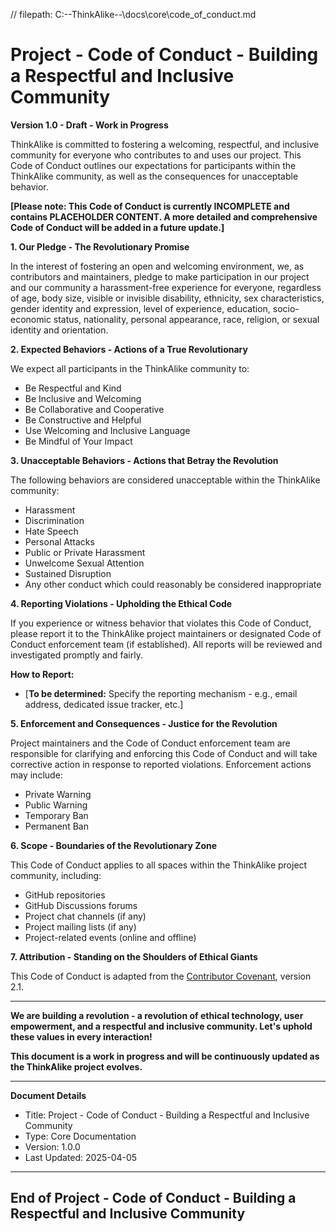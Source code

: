 // filepath: C:\--ThinkAlike--\docs\core\code_of_conduct.md
# Project - Code of Conduct - Building a Respectful and Inclusive Community

**Version 1.0 - Draft - Work in Progress**

ThinkAlike is committed to fostering a welcoming, respectful, and inclusive community for everyone who contributes to and uses our project. This Code of Conduct outlines our expectations for participants within the ThinkAlike community, as well as the consequences for unacceptable behavior.

**[Please note: This Code of Conduct is currently INCOMPLETE and contains PLACEHOLDER CONTENT. A more detailed and comprehensive Code of Conduct will be added in a future update.]**

**1. Our Pledge - The Revolutionary Promise**

In the interest of fostering an open and welcoming environment, we, as contributors and maintainers, pledge to make participation in our project and our community a harassment-free experience for everyone, regardless of age, body size, visible or invisible disability, ethnicity, sex characteristics, gender identity and expression, level of experience, education, socio-economic status, nationality, personal appearance, race, religion, or sexual identity and orientation.

**2. Expected Behaviors - Actions of a True Revolutionary**

We expect all participants in the ThinkAlike community to:

* Be Respectful and Kind
* Be Inclusive and Welcoming
* Be Collaborative and Cooperative
* Be Constructive and Helpful
* Use Welcoming and Inclusive Language
* Be Mindful of Your Impact

**3. Unacceptable Behaviors - Actions that Betray the Revolution**

The following behaviors are considered unacceptable within the ThinkAlike community:

* Harassment
* Discrimination
* Hate Speech
* Personal Attacks
* Public or Private Harassment
* Unwelcome Sexual Attention
* Sustained Disruption
* Any other conduct which could reasonably be considered inappropriate

**4. Reporting Violations - Upholding the Ethical Code**

If you experience or witness behavior that violates this Code of Conduct, please report it to the ThinkAlike project maintainers or designated Code of Conduct enforcement team (if established). All reports will be reviewed and investigated promptly and fairly.

**How to Report:**

* [**To be determined:**  Specify the reporting mechanism - e.g., email address, dedicated issue tracker, etc.]

**5. Enforcement and Consequences - Justice for the Revolution**

Project maintainers and the Code of Conduct enforcement team are responsible for clarifying and enforcing this Code of Conduct and will take corrective action in response to reported violations. Enforcement actions may include:

* Private Warning
* Public Warning
* Temporary Ban
* Permanent Ban

**6. Scope - Boundaries of the Revolutionary Zone**

This Code of Conduct applies to all spaces within the ThinkAlike project community, including:

* GitHub repositories
* GitHub Discussions forums
* Project chat channels (if any)
* Project mailing lists (if any)
* Project-related events (online and offline)

**7. Attribution - Standing on the Shoulders of Ethical Giants**

This Code of Conduct is adapted from the [Contributor Covenant](https://www.contributor-covenant.org), version 2.1.

---

**We are building a revolution - a revolution of ethical technology, user empowerment, and a respectful and inclusive community. Let's uphold these values in every interaction!**

**This document is a work in progress and will be continuously updated as the ThinkAlike project evolves.**

---
**Document Details**
- Title: Project - Code of Conduct - Building a Respectful and Inclusive Community
- Type: Core Documentation
- Version: 1.0.0
- Last Updated: 2025-04-05
---
End of Project - Code of Conduct - Building a Respectful and Inclusive Community
---


